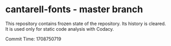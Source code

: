 # cantarell-fonts - master branch

This repository contains frozen state of the repository.
Its history is cleared. It is used only for static code
analysis with Codacy.

Commit Time: 1708750719